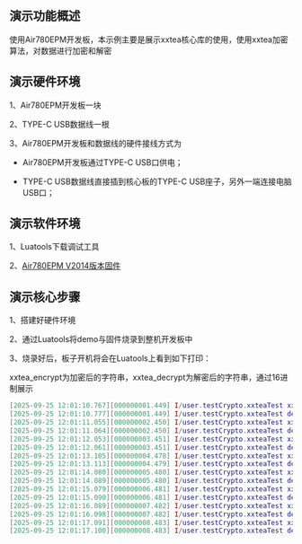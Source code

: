 ## 演示功能概述

使用Air780EPM开发板，本示例主要是展示xxtea核心库的使用，使用xxtea加密算法，对数据进行加密和解密


## 演示硬件环境

1、Air780EPM开发板一块

2、TYPE-C USB数据线一根

3、Air780EPM开发板和数据线的硬件接线方式为

- Air780EPM开发板通过TYPE-C USB口供电；

- TYPE-C USB数据线直接插到核心板的TYPE-C USB座子，另外一端连接电脑USB口；


## 演示软件环境

1、Luatools下载调试工具

2、[Air780EPM V2014版本固件](https://docs.openluat.com/air780epm/luatos/firmware/version/)

## 演示核心步骤

1、搭建好硬件环境

2、通过Luatools将demo与固件烧录到整机开发板中

3、烧录好后，板子开机将会在Luatools上看到如下打印：

xxtea_encrypt为加密后的字符串，xxtea_decrypt为解密后的字符串，通过16进制展示

```lua
[2025-09-25 12:01:10.767][000000001.449] I/user.testCrypto.xxteaTest xxtea_encrypt: 4088CEEE2EDF81BE3DCDC5FAB6D20925 32
[2025-09-25 12:01:10.777][000000001.449] I/user.testCrypto.xxteaTest decrypt_data: 48656C6C6F20576F726C6421 24
[2025-09-25 12:01:11.055][000000002.450] I/user.testCrypto.xxteaTest xxtea_encrypt: 4088CEEE2EDF81BE3DCDC5FAB6D20925 32
[2025-09-25 12:01:11.064][000000002.450] I/user.testCrypto.xxteaTest decrypt_data: 48656C6C6F20576F726C6421 24
[2025-09-25 12:01:12.053][000000003.451] I/user.testCrypto.xxteaTest xxtea_encrypt: 4088CEEE2EDF81BE3DCDC5FAB6D20925 32
[2025-09-25 12:01:12.061][000000003.451] I/user.testCrypto.xxteaTest decrypt_data: 48656C6C6F20576F726C6421 24
[2025-09-25 12:01:13.105][000000004.478] I/user.testCrypto.xxteaTest xxtea_encrypt: 4088CEEE2EDF81BE3DCDC5FAB6D20925 32
[2025-09-25 12:01:13.113][000000004.479] I/user.testCrypto.xxteaTest decrypt_data: 48656C6C6F20576F726C6421 24
[2025-09-25 12:01:14.080][000000005.480] I/user.testCrypto.xxteaTest xxtea_encrypt: 4088CEEE2EDF81BE3DCDC5FAB6D20925 32
[2025-09-25 12:01:14.089][000000005.480] I/user.testCrypto.xxteaTest decrypt_data: 48656C6C6F20576F726C6421 24
[2025-09-25 12:01:15.079][000000006.481] I/user.testCrypto.xxteaTest xxtea_encrypt: 4088CEEE2EDF81BE3DCDC5FAB6D20925 32
[2025-09-25 12:01:15.090][000000006.481] I/user.testCrypto.xxteaTest decrypt_data: 48656C6C6F20576F726C6421 24
[2025-09-25 12:01:16.089][000000007.482] I/user.testCrypto.xxteaTest xxtea_encrypt: 4088CEEE2EDF81BE3DCDC5FAB6D20925 32
[2025-09-25 12:01:16.098][000000007.482] I/user.testCrypto.xxteaTest decrypt_data: 48656C6C6F20576F726C6421 24
[2025-09-25 12:01:17.091][000000008.483] I/user.testCrypto.xxteaTest xxtea_encrypt: 4088CEEE2EDF81BE3DCDC5FAB6D20925 32
[2025-09-25 12:01:17.100][000000008.483] I/user.testCrypto.xxteaTest decrypt_data: 48656C6C6F20576F726C6421 24


```

